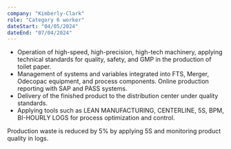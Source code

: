 ```yaml
---
company: "Kimberly-Clark"
role: "Category 6 worker"
dateStart: "04/05/2024"
dateEnd: "07/04/2024"
---
```


- Operation of high-speed, high-precision, high-tech machinery, applying technical standards for quality, safety, and GMP in the production of toilet paper.
- Management of systems and variables integrated into FTS, Merger, Odecopac equipment, and process components.
Online production reporting with SAP and PASS systems.
- Delivery of the finished product to the distribution center under quality standards.
- Applying tools such as LEAN MANUFACTURING, CENTERLINE, 5S, BPM, BI-HOURLY LOGS for process optimization and control.

Production waste is reduced by 5% by applying 5S and monitoring product quality in logs.
